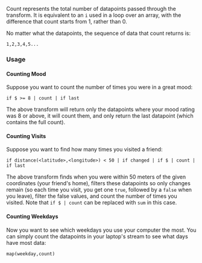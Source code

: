 Count represents the total number of datapoints passed through the transform. It is equivalent to an `i` used in a loop over an array, with the difference that count starts from 1, rather than 0.

No matter what the datapoints, the sequence of data that count returns is:

```
1,2,3,4,5...
```

### Usage

#### Counting Mood
Suppose you want to count the number of times you were in a great mood:
```
if $ >= 8 | count | if last
```

The above transform will return only the datapoints where your mood rating was 8 or above, it will count them, and only return the last datapoint (which contains the full count).

#### Counting Visits
Suppose you want to find how many times you visited a friend:

```
if distance(<latitude>,<longitude>) < 50 | if changed | if $ | count | if last
```

The above transform finds when you were within 50 meters of the given coordinates (your friend's home), filters these datapoints so only changes remain (so each time you visit, you get one `true`, followed by a `false` when you leave), filter the false values, and count the number of times you visited. Note that `if $ | count` can be replaced with `sum` in this case.

#### Counting Weekdays
Now you want to see which weekdays you use your computer the most. You can simply count the datapoints in your laptop's stream to see what days have most data:

```
map(weekday,count)
```
